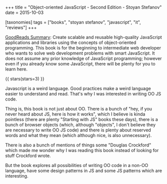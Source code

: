 +++
title = "Object-oriented JavaScript - Second Edition - Stoyan Stefanov"
date = 2015-10-03

[taxonomies]
tags = ["books", "stoyan stefanov", "javascript", "it", "reviews"]
+++

[GoodReads Summary](https://www.goodreads.com/book/show/4355468-object-oriented-javascript):
Create scalable and reusable high-quality JavaScript applications and
libraries using the concepts of object-oriented programming. This book is for
the beginning to intermediate web developer who wants to solve web development
problems with smart JavaScript. It does not assume any prior knowledge of
JavaScript programming; however even if you already know some JavaScript,
there will be plenty for you to learn here.

<!-- more -->

{{ stars(stars=3) }}

Javascript is a weird language. Good practices make a weird language easier to
understand and read. That's why I was interested in writing OO JS code.

Thing is, this book is not just about OO. There is a bunch of "hey, if you
never heard about JS, here is how it works", which I believe is kinda
pointless (there are plenty "Starting with JS" books these days), there is a
bunch of browser objects (which, although "objects", I don't believe they are
necessary to write OO JS code) and there is plenty about reserved words and
what they mean (which although nice, is also unnecessary).

There is also a bunch of mentions of things some "Douglas Crockford" which
made me wonder why I was reading this book instead of looking for stuff
Crockford wrote.

But the book explores all possibilities of writing OO code in a non-OO
language, have some design patterns in JS and some JS patterns which are
interesting.
